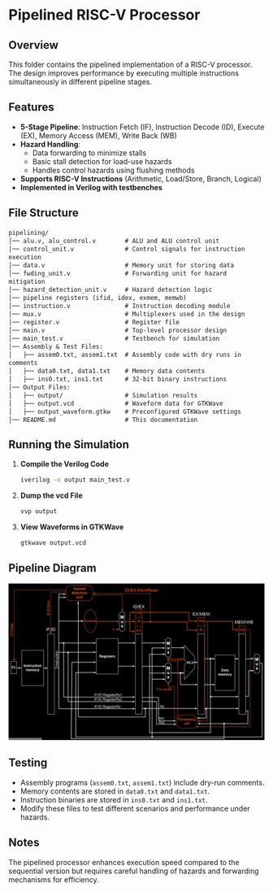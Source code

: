 # Pipelined RISC-V Processor

## Overview

This folder contains the pipelined implementation of a RISC-V processor. The design improves performance by executing multiple instructions simultaneously in different pipeline stages.

## Features

- **5-Stage Pipeline**: Instruction Fetch (IF), Instruction Decode (ID), Execute (EX), Memory Access (MEM), Write Back (WB)
- **Hazard Handling**:
  - Data forwarding to minimize stalls
  - Basic stall detection for load-use hazards
  - Handles control hazards using flushing methods
- **Supports RISC-V Instructions** (Arithmetic, Load/Store, Branch, Logical)
- **Implemented in Verilog with testbenches**

## File Structure

```
pipelining/
│── alu.v, alu_control.v        # ALU and ALU control unit
│── control_unit.v              # Control signals for instruction execution
│── data.v                      # Memory unit for storing data
│── fwding_unit.v               # Forwarding unit for hazard mitigation
│── hazard_detection_unit.v     # Hazard detection logic
│── pipeline registers (ifid, idex, exmem, memwb)
│── instruction.v               # Instruction decoding module
│── mux.v                       # Multiplexers used in the design
│── register.v                  # Register file
│── main.v                      # Top-level processor design
│── main_test.v                 # Testbench for simulation
│── Assembly & Test Files:
│   ├── assem0.txt, assem1.txt  # Assembly code with dry runs in comments
│   ├── data0.txt, data1.txt    # Memory data contents
│   ├── ins0.txt, ins1.txt      # 32-bit binary instructions
│── Output Files:
│   ├── output/                 # Simulation results
│   ├── output.vcd              # Waveform data for GTKWave
│   ├── output_waveform.gtkw    # Preconfigured GTKWave settings
│── README.md                   # This documentation
```

## Running the Simulation

1. **Compile the Verilog Code**
   ```sh
   iverilog -o output main_test.v
   ```
2. **Dump the vcd File**
   ```sh
   vvp output
   ```
3. **View Waveforms in GTKWave**
   ```sh
   gtkwave output.vcd
   ```
## Pipeline Diagram

![Pipeline Diagram](pipeline_diagram.png)

## Testing

- Assembly programs (`assem0.txt`, `assem1.txt`) include dry-run comments.
- Memory contents are stored in `data0.txt` and `data1.txt`.
- Instruction binaries are stored in `ins0.txt` and `ins1.txt`.
- Modify these files to test different scenarios and performance under hazards.

## Notes

The pipelined processor enhances execution speed compared to the sequential version but requires careful handling of hazards and forwarding mechanisms for efficiency.
